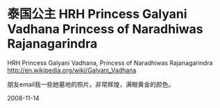 # 泰国公主 HRH Princess Galyani Vadhana Princess of Naradhiwas Rajanagarindra

 HRH Princess Galyani Vadhana, Princess of Naradhiwas Rajanagarindra
<http://en.wikipedia.org/wiki/Galyani_Vadhana>

朋友email我一些她墓地的照片。非常辉煌，满眼黄金的颜色。


2008-11-14